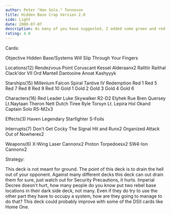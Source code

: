 ```yaml
---
author: Peter "Han Solo." Tenneson
title: Hidden Base Crap Version 2.0
side: Light
date: 2000-07-07
description: As many of you have suggested, I added some green and red to this deck.  How do you like it?
rating: 4.0
---
```

Cards: 

Objective
Hidden Base/Systems Will Slip Through Your Fingers

Locations(12)
Rendezvous Point
Coruscant
Kessel
Alderaanx2
Ralltiir
Raithal
Clack'dor VII
Ord Mantell
Dantooine
Anoat
Kashyyyk

Starships(15)
Millenium Falcon
Spiral
Tantive IV
Redemption
Red 1
Red 5
Red 7
Red 8
Red 9
Red 10
Gold 1
Gold 2
Gold 3
Gold 4
Gold 6

Characters(16)
Red Leader
Luke Skywalker
R2-D2
Elyhek Rue
Bren Quersey
Lt.Naytaan
Theron Nett
Dutch
Tiree
Ryle Torsyn
Lt. Lepira
Hol Okand
Captain Solo
R5-M2x3

Effects(3)
Haven
Legendary Starfighter
S-Foils

Interrupts(7)
Don't Get Cocky
The Signal
Hit and Runx2
Organized Attack
Out of Nowherex2

Weapons(6)
X-Wing Laser Cannonx2
Proton Torpedoesx2
SW4-Ion Cannonx2


Strategy: 

This deck is not meant for ground.	The point of this deck is to drain the hell out of your opponent.  Against many different decks this deck can out drain them for sure, just watch out for Security Precautions, it hurts.  Imperial Decree doesn't hurt, how many people do you know put two rebel base locations in their dark side deck, not many.  Even if they do try to use the other part they have to occupy a system, how are they going to manage to do that?  This deck could probably improve with some of the DSII cards like Home One.
